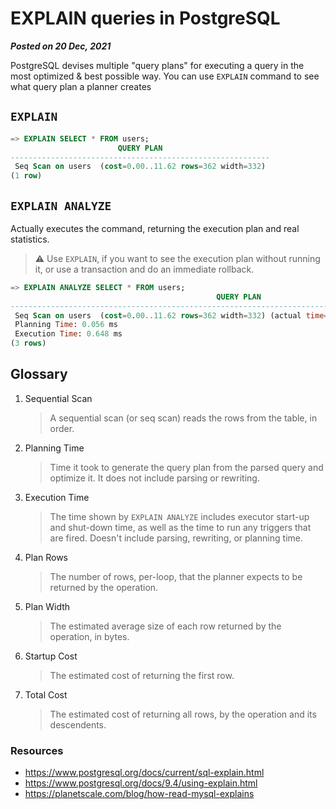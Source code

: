 # EXPLAIN queries in PostgreSQL
**_Posted on 20 Dec, 2021_**

PostgreSQL devises multiple "query plans" for executing a query in the most optimized & best possible way. You can use `EXPLAIN` command to see what query plan a planner creates

## `EXPLAIN`

```sql
=> EXPLAIN SELECT * FROM users;
                        QUERY PLAN
----------------------------------------------------------
 Seq Scan on users  (cost=0.00..11.62 rows=362 width=332)
(1 row)
```

## `EXPLAIN ANALYZE`

Actually executes the command, returning the execution plan and real statistics.

> ⚠️ Use `EXPLAIN`, if you want to see the execution plan without running it, or use a transaction and do an immediate rollback.

```sql
=> EXPLAIN ANALYZE SELECT * FROM users;
                                              QUERY PLAN
------------------------------------------------------------------------------------------------------
 Seq Scan on users  (cost=0.00..11.62 rows=362 width=332) (actual time=0.018..0.376 rows=365 loops=1)
 Planning Time: 0.056 ms
 Execution Time: 0.648 ms
(3 rows)
```

## Glossary

1. Sequential Scan

   > A sequential scan (or seq scan) reads the rows from the table, in order.
2. Planning Time

   > Time it took to generate the query plan from the parsed query and optimize it. It does not include parsing or rewriting.
3. Execution Time
   
   > The time shown by `EXPLAIN ANALYZE` includes executor start-up and shut-down time, as well as the time to run any triggers that are fired. Doesn't include parsing, rewriting, or planning time. 
4. Plan Rows

   > The number of rows, per-loop, that the planner expects to be returned by the operation.
5. Plan Width

   > The estimated average size of each row returned by the operation, in bytes.
6. Startup Cost

   > The estimated cost of returning the first row.
7. Total Cost

   > The estimated cost of returning all rows, by the operation and its descendents.


### Resources
- https://www.postgresql.org/docs/current/sql-explain.html
- https://www.postgresql.org/docs/9.4/using-explain.html
- https://planetscale.com/blog/how-read-mysql-explains
